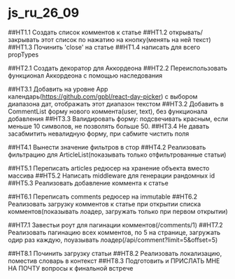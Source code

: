 # js_ru_26_09

##HT1.1 Создать список комментов к статье
##HT1.2 открывать/закрывать этот список по нажатию на кнопку(менять на ней текст)
##HT1.3 Починить 'close' на статье
##HT1.4 написать для всего propTypes

##HT2.1 Создать декоратор для Аккордеона
##HT2.2 Переиспользовать функционал Аккордеона с помощью наследования

##HT3.1 Добавить на уровне App календарь(https://github.com/gpbl/react-day-picker) с выбором диапазона дат, отображать этот диапазон текстом
##HT3.2 Добавить в CommentList форму нового коммента(user, text), без функционала добавления
##HT3.3 Валидировать форму: подсвечивать красным, если меньше 10 символов, не позволять больше 50.
##HT3.4 Не давать засабмитить невалидную форму, при сабмите чистить поля

##HT4.1 Вынести значение фильтров в стор
##HT4.2 Реализовать фильтрацию для ArticleList(показывать только отфильтрованные статьи)

##HT5.1 Переписать articles редюсер на хранение объекта вместо массива
##HT5.2 Написать middleware для генерации рандомных id
##HT5.3 Реализовать добавление коммента к статье

##HT6.1 Переписать comments редюсер на immutable
##HT6.2 Реализовать загрузку комментов к статье при открытии списка комментов(показывать лоадер, загружать только при первом открытии)

##HT7.1 Завестьи роут для пагинации комментов(/comments/1)
##HT7.2 Реализовать пагинацию всех комментов, по 5 на странице, загружать одир раз каждую, поуазывать лоадер(/api/comment?limit=5&offset=5)

##HT8.1 Починить загрузку статьи
##HT8.2 Реализовать локализацию, поместив словарь в контекст
##HT8.3 Подготовить и ПРИСЛАТЬ МНЕ НА ПОЧТУ вопросы к финальной встрече